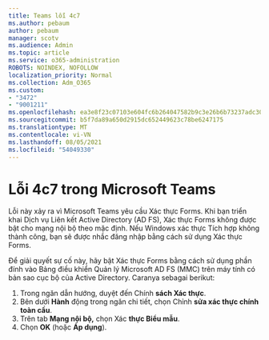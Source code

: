 ```yaml
---
title: Teams lỗi 4c7
ms.author: pebaum
author: pebaum
manager: scotv
ms.audience: Admin
ms.topic: article
ms.service: o365-administration
ROBOTS: NOINDEX, NOFOLLOW
localization_priority: Normal
ms.collection: Adm_O365
ms.custom:
- "3472"
- "9001211"
ms.openlocfilehash: ea3e8f23c07103e604fc6b264047582b9c3e26b6b73237adc30eba574e06cfd3
ms.sourcegitcommit: b5f7da89a650d2915dc652449623c78be6247175
ms.translationtype: MT
ms.contentlocale: vi-VN
ms.lasthandoff: 08/05/2021
ms.locfileid: "54049330"
---
```

# <a name="4c7-error-in-microsoft-teams"></a>Lỗi 4c7 trong Microsoft Teams

Lỗi này xảy ra vì Microsoft Teams yêu cầu Xác thực Forms. Khi bạn triển khai Dịch vụ Liên kết Active Directory (AD FS), Xác thực Forms không được bật cho mạng nội bộ theo mặc định. Nếu Windows xác thực Tích hợp không thành công, bạn sẽ được nhắc đăng nhập bằng cách sử dụng Xác thực Forms.

Để giải quyết sự cố này, hãy bật Xác thực Forms bằng cách sử dụng phần đính vào Bảng điều khiển Quản lý Microsoft AD FS (MMC) trên máy tính có bản sao cục bộ của Active Directory. Caranya sebagai berikut: 

1. Trong ngăn dẫn hướng, duyệt đến Chính **sách Xác thực**.
2. Bên dưới **Hành** động trong ngăn chi tiết, chọn Chỉnh **sửa xác thực chính toàn cầu**.
3. Trên tab **Mạng nội bộ,** chọn Xác **thực Biểu mẫu**.
4. Chọn **OK** (hoặc **Áp dụng**).